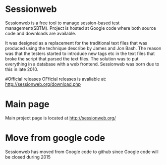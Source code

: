 # Sessionweb
Sessionweb is a free tool to manage session-based test management(SBTM). Project is hosted at Google code where both source code and downloads are available.

It was designed as a replacement for the traditional text files that was produced using the technique describe by James and Jon Bash. The reason was that the testers started to introduce new tags etc in the text files that broke the script that parsed the text files. The solution was to put everything in a database with a web frontend. Sessionweb was born due to this in late 2010.

#Official releases
OFficial releases is avaliable at: http://sessionweb.org/download.php

# Main page
Main project page is located at http://sessionweb.org/

# Move from google code
Sessionweb has moved from Google code to github since Google code will be closed during 2015
